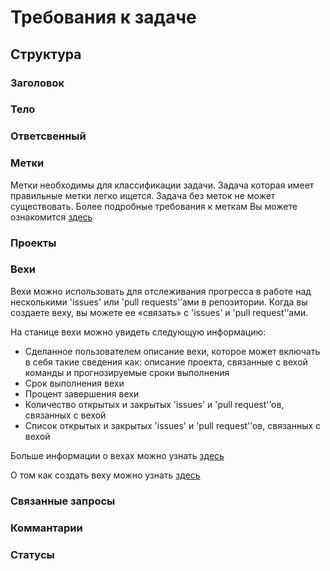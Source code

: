 # Требования к задаче
## Структура
### Заголовок
### Тело
### Ответсвенный
### Метки
Метки необходимы для классификации задачи. Задача которая имеет правильные метки легко ищется. Задача без меток не может существовать. Более подробные требования к меткам Вы можете ознакомится [здесь](/Docs/labels.md)
### Проекты
### Вехи
Вехи можно использовать для отслеживания прогресса в работе над несколькими 'issues' или 'pull requests'’ами в репозитории. 
Когда вы создаете веху, вы можете ее «связать» с 'issues' и 'pull request'’ами.

На станице вехи можно увидеть следующую информацию:
* Сделанное пользователем описание вехи, которое может включать в себя такие сведения как: описание проекта, связанные с вехой команды и прогнозируемые сроки выполнения
* Срок выполнения вехи
* Процент завершения вехи
* Количество открытых и закрытых 'issues' и 'pull request'’ов, связанных с вехой
* Список открытых и закрытых 'issues' и 'pull request'’ов, связанных с вехой

Больше информации о вехах можно узнать [здесь](https://docs.github.com/en/github/managing-your-work-on-github/tracking-the-progress-of-your-work-with-milestones/about-milestones)

О том как создать веху можно узнать [здесь](https://docs.github.com/en/github/managing-your-work-on-github/tracking-the-progress-of-your-work-with-milestones/creating-and-editing-milestones-for-issues-and-pull-requests)
### Связанные запросы
### Коммантарии
### Статусы
